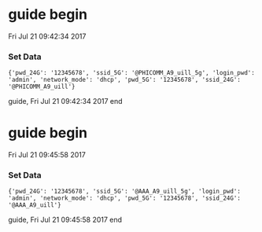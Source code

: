 
# guide begin
Fri Jul 21 09:42:34 2017 
### Set Data
	{'pwd_24G': '12345678', 'ssid_5G': '@PHICOMM_A9_uill_5g', 'login_pwd': 'admin', 'network_mode': 'dhcp', 'pwd_5G': '12345678', 'ssid_24G': '@PHICOMM_A9_uill'}
guide, Fri Jul 21 09:42:34 2017 end


# guide begin
Fri Jul 21 09:45:58 2017 
### Set Data
	{'pwd_24G': '12345678', 'ssid_5G': '@AAA_A9_uill_5g', 'login_pwd': 'admin', 'network_mode': 'dhcp', 'pwd_5G': '12345678', 'ssid_24G': '@AAA_A9_uill'}
guide, Fri Jul 21 09:45:58 2017 end

